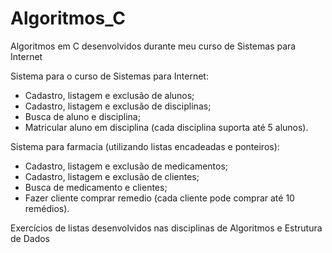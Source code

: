 # Algoritmos_C
Algoritmos em C desenvolvidos durante meu curso de Sistemas para Internet

Sistema para o curso de Sistemas para Internet:
- Cadastro, listagem e exclusão de alunos;
- Cadastro, listagem e exclusão de disciplinas;
- Busca de aluno e disciplina;
- Matricular aluno em disciplina (cada disciplina suporta até 5 alunos).


Sistema para farmacia (utilizando listas encadeadas e ponteiros):
- Cadastro, listagem e exclusão de medicamentos;
- Cadastro, listagem e exclusão de clientes;
- Busca de medicamento e clientes;
- Fazer cliente comprar remedio (cada cliente pode comprar até 10 remédios).


Exercícios de listas desenvolvidos nas disciplinas de Algoritmos e Estrutura de Dados 
